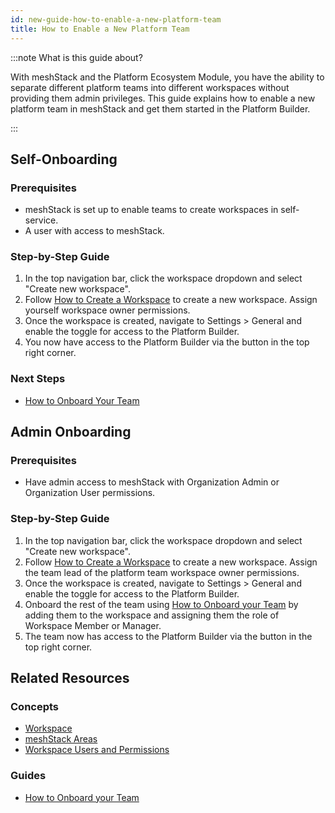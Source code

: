 ```yaml
---
id: new-guide-how-to-enable-a-new-platform-team
title: How to Enable a New Platform Team
---
```


:::note What is this guide about?

With meshStack and the Platform Ecosystem Module, you have the ability to separate different platform teams into different workspaces without providing them admin privileges. This guide explains how to enable a new platform team in meshStack and get them started in the Platform Builder.

:::

## Self-Onboarding

### Prerequisites

- meshStack is set up to enable teams to create workspaces in self-service.
- A user with access to meshStack.

### Step-by-Step Guide

1. In the top navigation bar, click the workspace dropdown and select "Create new workspace".
2. Follow [How to Create a Workspace](./new-guide-how-to-manage-a-workspace#createing-a-workspace-as-an-application-team) to create a new workspace. Assign yourself workspace owner permissions.
3. Once the workspace is created, navigate to Settings > General and enable the toggle for access to the Platform Builder.
4. You now have access to the Platform Builder via the button in the top right corner.

### Next Steps

- [How to Onboard Your Team](./new-guide-how-to-onboard-your-team)

## Admin Onboarding

### Prerequisites

- Have admin access to meshStack with Organization Admin or Organization User permissions.

### Step-by-Step Guide

1. In the top navigation bar, click the workspace dropdown and select "Create new workspace".
2. Follow [How to Create a Workspace](./new-guide-how-to-manage-a-workspace#createing-a-workspace-as-an-application-team) to create a new workspace. Assign the team lead of the platform team workspace owner permissions.
3. Once the workspace is created, navigate to Settings > General and enable the toggle for access to the Platform Builder.
4. Onboard the rest of the team using [How to Onboard your Team](./new-guide-how-to-onboard-your-team) by adding them to the workspace and assigning them the role of Workspace Member or Manager.
5. The team now has access to the Platform Builder via the button in the top right corner.

## Related Resources

### Concepts

- [Workspace](./new-concept-workspace)
- [meshStack Areas](./new-concept-meshstackareas)
- [Workspace Users and Permissions](./new-concept-users-and-groups#workspace-users-and-permissions)

### Guides

- [How to Onboard your Team](./new-guide-how-to-onboard-your-team)

